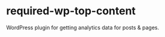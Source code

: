 required-wp-top-content
=======================

WordPress plugin for getting analytics data for posts &amp; pages.

